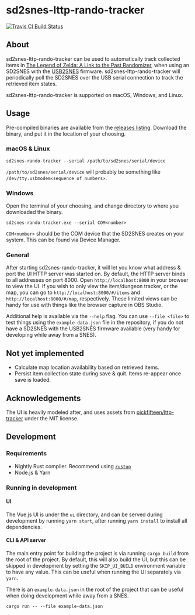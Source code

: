 # sd2snes-lttp-rando-tracker

[![Travis CI Build Status](https://travis-ci.com/jhelwig/sd2snes-lttp-rando-tracker.svg?branch=master)](https://travis-ci.com/jhelwig/sd2snes-lttp-rando-tracker)

## About

sd2snes-lttp-rando-tracker can be used to automatically track collected items in
[The Legend of Zelda: A Link to the Past Randomizer](http://alttpr.com), when
using an SD2SNES with the [USB2SNES](https://github.com/RedGuyyyy/sd2snes/releases)
firmware. sd2snes-lttp-rando-tracker will periodically poll the SD2SNES over the
USB serial connection to track the retrieved item states.

sd2snes-lttp-rando-tracker is supported on macOS, Windows, and Linux.

## Usage

Pre-compiled binaries are available from the [releases listing](https://github.com/jhelwig/sd2snes-lttp-rando-tracker/releases). Download the
binary, and put it in the location of your choosing.

### macOS & Linux

```Shell
sd2snes-rando-tracker --serial /path/to/sd2snes/serial/device
```

`/path/to/sd2snes/serial/device` will probably be something like `/dev/tty.usbmodem<sequence of numbers>`.

### Windows

Open the terminal of your choosing, and change directory to where you downloaded
the binary.

```Shell
sd2snes-rando-tracker.exe --serial COM<number>
```

`COM<number>` should be the COM device that the SD2SNES creates on your system.
This can be found via Device Manager.

### General

After starting sd2snes-rando-tracker, it will let you know what address & port
the UI HTTP server was started on. By default, the HTTP server binds to all
addresses on port 8000. Open `http://localhost:8000` in your browser to view the
UI. If you wish to only view the item/dungeon tracker, or the map, you can go to
`http://localhost:8000/#/items` and `http://localhost:8000/#/map`, respectively.
These limited views can be handy for use with things like the browser capture in
OBS Studio.

Additional help is available via the `--help` flag. You can use `--file <file>`
to test things using the `example-data.json` file in the repository, if you do
not have a SD2SNES with the USB2SNES firmware available (very handy for
developing while away from a SNES).

## Not yet implemented

* Calculate map location availability based on retrieved items.
* Persist item collection state during save & quit. Items re-appear once save is
  loaded.

## Acknowledgements

The UI is heavily modeled after, and uses assets from [pickfifteen/lttp-tracker](https://github.com/pickfifteen/lttp-tracker/) under the MIT license.

## Development

### Requirements

* Nightly Rust compiler. Recommend using [`rustup`](https://rustup.rs/)
* Node.js & Yarn

### Running in development

#### UI

The Vue.js UI is under the `ui` directory, and can be served during development
by running `yarn start`, after running `yarn install` to install all
dependencies.

#### CLI & API server

The main entry point for building the project is via running `cargo build` from
the root of the project. By default, this will also build the UI, but this can
be skipped in development by setting the `SKIP_UI_BUILD` environment variable to
have any value. This can be useful when running the UI separately via `yarn`.

There is an `example-data.json` in the root of the project that can be useful
when doing development while away from a SNES.

```Shell
cargo run -- --file example-data.json
```
